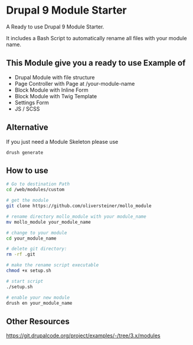 # Drupal 9 Module Starter
A Ready to use Drupal 9 Module Starter.

It includes a Bash Script to automatically rename all files with your module name.

## This Module give you a ready to use Example of
- Drupal Module with file structure
- Page Controller with Page at /your-module-name
- Block Module with Inline Form
- Block Module with Twig Template
- Settings Form
- JS / SCSS

## Alternative
If you just need a Module Skeleton please use

```drush generate```


## How to use
```bash
# Go to destination Path
cd /web/modules/custom

# get the module
git clone https://github.com/oliversteiner/mollo_module

# rename directory mollo_module with your module_name
mv mollo_module your_module_name

# change to your module
cd your_module_name

# delete git directory:
rm -rf .git

# make the rename script executable
chmod +x setup.sh

# start script
./setup.sh

# enable your new module
drush en your_module_name

```


## Other Resources
https://git.drupalcode.org/project/examples/-/tree/3.x/modules



